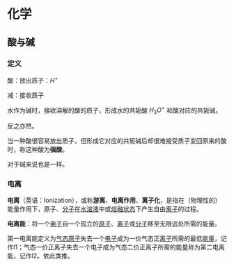 # 化学

## 酸与碱

### 定义

酸：放出质子：$H^+$

减：接收质子

水作为碱时，接收溶解的酸的质子，形成水的共轭酸 $H_{3}O^{+}$ 和酸对应的共轭碱。

反之亦然。

当一种酸很容易放出质子，但形成它对应的共轭碱后却很难接受质子变回原来的酸时，称这种酸为**强酸**。

对于碱来说也是一样。

### 电离

**电离**（英语：Ionization），或称**游离**、**电离作用**、**离子化**，是指在（物理性的）能量作用下，原子、[分子](https://zh.wikipedia.org/wiki/分子)在[水溶液](https://zh.wikipedia.org/wiki/水溶液)中或[熔融状态](https://zh.wikipedia.org/wiki/熔融状态)下产生自由[离子](https://zh.wikipedia.org/wiki/离子)的过程。

**电离能**：将一个[电子](https://zh.wikipedia.org/wiki/電子)自一个孤立的[原子](https://zh.wikipedia.org/wiki/原子)、[离子](https://zh.wikipedia.org/wiki/離子)或[分子](https://zh.wikipedia.org/wiki/分子)移至无限远处所需的能量。

第一电离能定义为[气态](https://zh.wikipedia.org/wiki/气态)[原子](https://zh.wikipedia.org/wiki/原子)失去一个[电子](https://zh.wikipedia.org/wiki/电子)成为一价气态正[离子](https://zh.wikipedia.org/wiki/离子)所需的最低[能量](https://zh.wikipedia.org/wiki/能量)，记作I1；气态一价正离子失去一个电子成为气态二价正离子所需的能量称为第二电离能，记作I2。依此类推。

